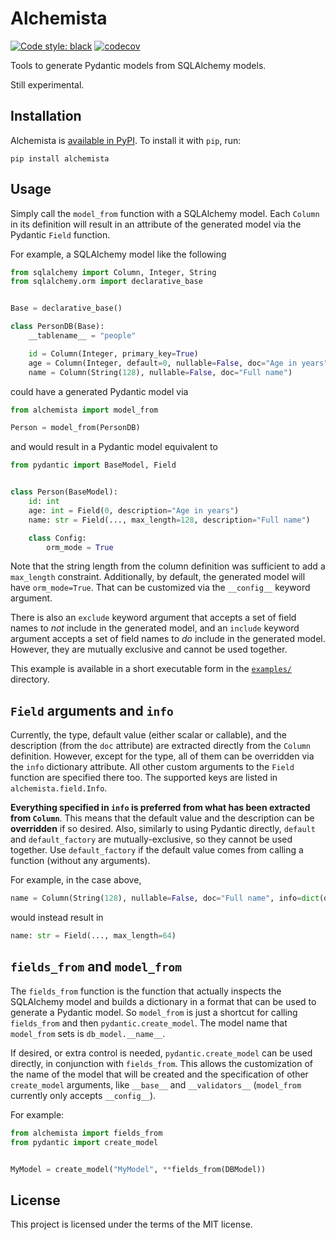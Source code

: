 # Alchemista

[![Code style: black](https://img.shields.io/badge/code%20style-black-000000.svg)](https://github.com/psf/black)
[![codecov](https://codecov.io/gh/ggabriel96/alchemista/branch/main/graph/badge.svg?token=MYXKIH09FJ)](https://codecov.io/gh/ggabriel96/alchemista)

Tools to generate Pydantic models from SQLAlchemy models.

Still experimental.

## Installation

Alchemista is [available in PyPI](https://pypi.org/project/alchemista/).
To install it with `pip`, run:


```shell
pip install alchemista
```

## Usage

Simply call the `model_from` function with a SQLAlchemy model.
Each `Column` in its definition will result in an attribute of the generated model via the Pydantic `Field` function.

For example, a SQLAlchemy model like the following

```python
from sqlalchemy import Column, Integer, String
from sqlalchemy.orm import declarative_base


Base = declarative_base()

class PersonDB(Base):
    __tablename__ = "people"

    id = Column(Integer, primary_key=True)
    age = Column(Integer, default=0, nullable=False, doc="Age in years")
    name = Column(String(128), nullable=False, doc="Full name")
```

could have a generated Pydantic model via

```python
from alchemista import model_from

Person = model_from(PersonDB)
```

and would result in a Pydantic model equivalent to

```python
from pydantic import BaseModel, Field


class Person(BaseModel):
    id: int
    age: int = Field(0, description="Age in years")
    name: str = Field(..., max_length=128, description="Full name")

    class Config:
        orm_mode = True
```

Note that the string length from the column definition was sufficient to add a `max_length` constraint.
Additionally, by default, the generated model will have `orm_mode=True`.
That can be customized via the `__config__` keyword argument.

There is also an `exclude` keyword argument that accepts a set of field names to _not_ include in the generated model,
and an `include` keyword argument accepts a set of field names to _do_ include in the generated model.
However, they are mutually exclusive and cannot be used together.

This example is available in a short executable form in the [`examples/`](examples/) directory.

## `Field` arguments and `info`

Currently, the type, default value (either scalar or callable), and the description (from the `doc` attribute) are
extracted directly from the `Column` definition.
However, except for the type, all of them can be overridden via the `info` dictionary attribute.
All other custom arguments to the `Field` function are specified there too.
The supported keys are listed in `alchemista.field.Info`.

**Everything specified in `info` is preferred from what has been extracted from `Column`**.
This means that the default value and the description can be **overridden** if so desired.
Also, similarly to using Pydantic directly, `default` and `default_factory` are mutually-exclusive,
so they cannot be used together.
Use `default_factory` if the default value comes from calling a function (without any arguments).

For example, in the case above,

```python
name = Column(String(128), nullable=False, doc="Full name", info=dict(description=None, max_length=64))
```

would instead result in

```python
name: str = Field(..., max_length=64)
```

## `fields_from` and `model_from`

The `fields_from` function is the function that actually inspects the SQLAlchemy model and builds a dictionary
    in a format that can be used to generate a Pydantic model.
So `model_from` is just a shortcut for calling `fields_from` and then `pydantic.create_model`.
The model name that `model_from` sets is `db_model.__name__`.

If desired, or extra control is needed, `pydantic.create_model` can be used directly, in conjunction with `fields_from`.
This allows the customization of the name of the model that will be created and the specification of other
    `create_model` arguments, like `__base__` and `__validators__` (`model_from` currently only accepts `__config__`).

For example:

```python
from alchemista import fields_from
from pydantic import create_model


MyModel = create_model("MyModel", **fields_from(DBModel))
```

## License

This project is licensed under the terms of the MIT license.
